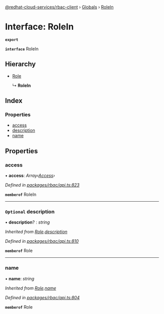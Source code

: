 [@redhat-cloud-services/rbac-client](../README.md) › [Globals](../globals.md) › [RoleIn](rolein.md)

# Interface: RoleIn

**`export`** 

**`interface`** RoleIn

## Hierarchy

* [Role](role.md)

  ↳ **RoleIn**

## Index

### Properties

* [access](rolein.md#access)
* [description](rolein.md#optional-description)
* [name](rolein.md#name)

## Properties

###  access

• **access**: *Array‹[Access](access.md)›*

*Defined in [packages/rbac/api.ts:823](https://github.com/Hyperkid123/javascript-clients/blob/master/packages/rbac/api.ts#L823)*

**`memberof`** RoleIn

___

### `Optional` description

• **description**? : *string*

*Inherited from [Role](role.md).[description](role.md#optional-description)*

*Defined in [packages/rbac/api.ts:810](https://github.com/Hyperkid123/javascript-clients/blob/master/packages/rbac/api.ts#L810)*

**`memberof`** Role

___

###  name

• **name**: *string*

*Inherited from [Role](role.md).[name](role.md#name)*

*Defined in [packages/rbac/api.ts:804](https://github.com/Hyperkid123/javascript-clients/blob/master/packages/rbac/api.ts#L804)*

**`memberof`** Role
